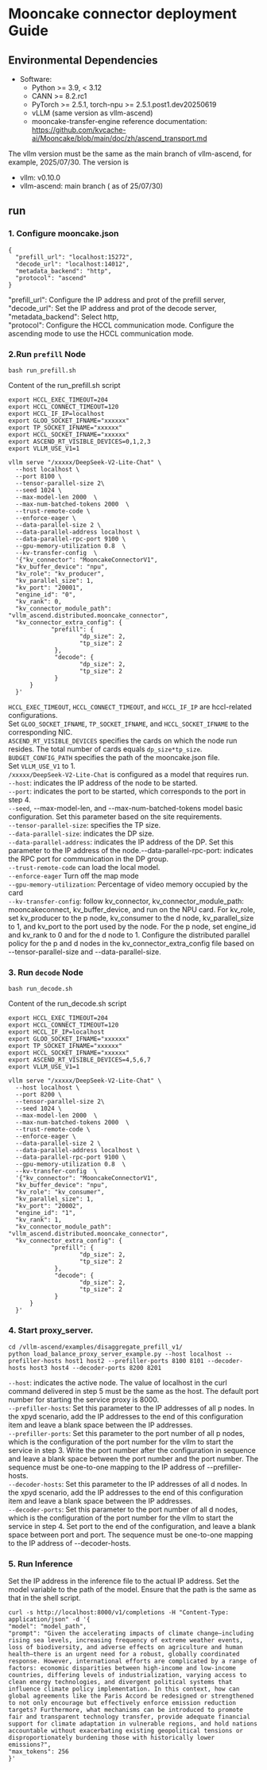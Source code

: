 # Mooncake connector deployment Guide

## Environmental Dependencies

 *  Software:
     *  Python >= 3.9, < 3.12
     *  CANN >= 8.2.rc1
     *  PyTorch >= 2.5.1, torch-npu >= 2.5.1.post1.dev20250619
     *  vLLM (same version as vllm-ascend)
     *  mooncake-transfer-engine reference documentation: https://github.com/kvcache-ai/Mooncake/blob/main/doc/zh/ascend_transport.md

The vllm version must be the same as the main branch of vllm-ascend, for example, 2025/07/30. The version is

 *  vllm: v0.10.0
 *  vllm-ascend: main branch ( as of 25/07/30)

## run

### 1. Configure mooncake.json

```
{
  "prefill_url": "localhost:15272",
  "decode_url": "localhost:14012",
  "metadata_backend": "http",
  "protocol": "ascend"
}
```

"prefill_url": Configure the IP address and prot of the prefill server,<br>
"decode_url": Set the IP address and prot of the decode server,<br>
"metadata_backend": Select http,<br>
"protocol": Configure the HCCL communication mode. Configure the ascending mode to use the HCCL communication mode.<br>


### 2.Run `prefill` Node

```
bash run_prefill.sh
```

Content of the run_prefill.sh script

```
export HCCL_EXEC_TIMEOUT=204
export HCCL_CONNECT_TIMEOUT=120
export HCCL_IF_IP=localhost
export GLOO_SOCKET_IFNAME="xxxxxx"
export TP_SOCKET_IFNAME="xxxxxx"
export HCCL_SOCKET_IFNAME="xxxxxx"
export ASCEND_RT_VISIBLE_DEVICES=0,1,2,3
export VLLM_USE_V1=1

vllm serve "/xxxxx/DeepSeek-V2-Lite-Chat" \
  --host localhost \
  --port 8100 \
  --tensor-parallel-size 2\
  --seed 1024 \
  --max-model-len 2000  \
  --max-num-batched-tokens 2000  \
  --trust-remote-code \
  --enforce-eager \
  --data-parallel-size 2 \
  --data-parallel-address localhost \
  --data-parallel-rpc-port 9100 \
  --gpu-memory-utilization 0.8  \
  --kv-transfer-config  \
  '{"kv_connector": "MooncakeConnectorV1",
  "kv_buffer_device": "npu",
  "kv_role": "kv_producer",
  "kv_parallel_size": 1,
  "kv_port": "20001",
  "engine_id": "0",
  "kv_rank": 0,
  "kv_connector_module_path": "vllm_ascend.distributed.mooncake_connector",
  "kv_connector_extra_config": {
            "prefill": {
                    "dp_size": 2,
                    "tp_size": 2
             },
             "decode": {
                    "dp_size": 2,
                    "tp_size": 2
             }
      }
  }'
```

`HCCL_EXEC_TIMEOUT`, `HCCL_CONNECT_TIMEOUT`, and `HCCL_IF_IP` are hccl-related configurations.<br>
Set `GLOO_SOCKET_IFNAME`, `TP_SOCKET_IFNAME`, and `HCCL_SOCKET_IFNAME` to the corresponding NIC.<br>
`ASCEND_RT_VISIBLE_DEVICES` specifies the cards on which the node run resides. The total number of cards equals `dp_size*tp_size`.<br>
`BUDGET_CONFIG_PATH` specifies the path of the mooncake.json file.<br>
Set `VLLM_USE_V1` to 1.<br>
`/xxxxx/DeepSeek-V2-Lite-Chat` is configured as a model that requires run.<br>
`--host`: indicates the IP address of the node to be started.<br>
`--port`: indicates the port to be started, which corresponds to the port in step 4.<br>
`--seed`, --max-model-len, and --max-num-batched-tokens model basic configuration. Set this parameter based on the site requirements.<br>
`--tensor-parallel-size`: specifies the TP size.<br>
`--data-parallel-size`: indicates the DP size.<br>
`--data-parallel-address`: indicates the IP address of the DP. Set this parameter to the IP address of the node.--data-parallel-rpc-port: indicates the RPC port for communication in the DP group.<br>
`--trust-remote-code` can load the local model.<br>
`--enforce-eager` Turn off the map mode<br>
`--gpu-memory-utilization`: Percentage of video memory occupied by the card<br>
`--kv-transfer-config`: follow kv_connector, kv_connector_module_path: mooncakeconnect, kv_buffer_device, and run on the NPU card. For kv_role, set kv_producer to the p node, kv_consumer to the d node, kv_parallel_size to 1, and kv_port to the port used by the node. For the p node, set engine_id and kv_rank to 0 and for the d node to 1. Configure the distributed parallel policy for the p and d nodes in the kv_connector_extra_config file based on --tensor-parallel-size and --data-parallel-size.<br>


### 3. Run `decode` Node

```
bash run_decode.sh
```

Content of the run_decode.sh script

```
export HCCL_EXEC_TIMEOUT=204
export HCCL_CONNECT_TIMEOUT=120
export HCCL_IF_IP=localhost
export GLOO_SOCKET_IFNAME="xxxxxx"
export TP_SOCKET_IFNAME="xxxxxx"
export HCCL_SOCKET_IFNAME="xxxxxx"
export ASCEND_RT_VISIBLE_DEVICES=4,5,6,7
export VLLM_USE_V1=1

vllm serve "/xxxxx/DeepSeek-V2-Lite-Chat" \
  --host localhost \
  --port 8200 \
  --tensor-parallel-size 2\
  --seed 1024 \
  --max-model-len 2000  \
  --max-num-batched-tokens 2000  \
  --trust-remote-code \
  --enforce-eager \
  --data-parallel-size 2 \
  --data-parallel-address localhost \
  --data-parallel-rpc-port 9100 \
  --gpu-memory-utilization 0.8  \
  --kv-transfer-config  \
  '{"kv_connector": "MooncakeConnectorV1",
  "kv_buffer_device": "npu",
  "kv_role": "kv_consumer",
  "kv_parallel_size": 1,
  "kv_port": "20002",
  "engine_id": "1",
  "kv_rank": 1,
  "kv_connector_module_path": "vllm_ascend.distributed.mooncake_connector",
  "kv_connector_extra_config": {
            "prefill": {
                    "dp_size": 2,
                    "tp_size": 2
             },
             "decode": {
                    "dp_size": 2,
                    "tp_size": 2
             }
      }
  }'
```

### 4. Start proxy_server. ###

```
cd /vllm-ascend/examples/disaggregate_prefill_v1/
python load_balance_proxy_server_example.py --host localhost --prefiller-hosts host1 host2 --prefiller-ports 8100 8101 --decoder-hosts host3 host4 --decoder-ports 8200 8201
```

`--host`: indicates the active node. The value of localhost in the curl command delivered in step 5 must be the same as the host. The default port number for starting the service proxy is 8000.<br>
`--prefiller-hosts`: Set this parameter to the IP addresses of all p nodes. In the xpyd scenario, add the IP addresses to the end of this configuration item and leave a blank space between the IP addresses.<br>
`--prefiller-ports`: Set this parameter to the port number of all p nodes, which is the configuration of the port number for the vllm to start the service in step 3. Write the port number after the configuration in sequence and leave a blank space between the port number and the port number. The sequence must be one-to-one mapping to the IP address of --prefiller-hosts.<br>
`--decoder-hosts`: Set this parameter to the IP addresses of all d nodes. In the xpyd scenario, add the IP addresses to the end of this configuration item and leave a blank space between the IP addresses.<br>
`--decoder-ports`: Set this parameter to the port number of all d nodes, which is the configuration of the port number for the vllm to start the service in step 4. Set port to the end of the configuration, and leave a blank space between port and port. The sequence must be one-to-one mapping to the IP address of --decoder-hosts.<br>


### 5. Run Inference

Set the IP address in the inference file to the actual IP address. Set the model variable to the path of the model. Ensure that the path is the same as that in the shell script.

```
curl -s http://localhost:8000/v1/completions -H "Content-Type: application/json" -d '{
"model": "model_path",
"prompt": "Given the accelerating impacts of climate change—including rising sea levels, increasing frequency of extreme weather events, loss of biodiversity, and adverse effects on agriculture and human health—there is an urgent need for a robust, globally coordinated response. However, international efforts are complicated by a range of factors: economic disparities between high-income and low-income countries, differing levels of industrialization, varying access to clean energy technologies, and divergent political systems that influence climate policy implementation. In this context, how can global agreements like the Paris Accord be redesigned or strengthened to not only encourage but effectively enforce emission reduction targets? Furthermore, what mechanisms can be introduced to promote fair and transparent technology transfer, provide adequate financial support for climate adaptation in vulnerable regions, and hold nations accountable without exacerbating existing geopolitical tensions or disproportionately burdening those with historically lower emissions?",
"max_tokens": 256
}'
```